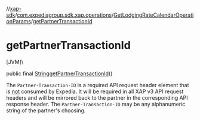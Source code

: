 //[xap-sdk](../../../index.md)/[com.expediagroup.sdk.xap.operations](../index.md)/[GetLodgingRateCalendarOperationParams](index.md)/[getPartnerTransactionId](get-partner-transaction-id.md)

# getPartnerTransactionId

[JVM]\

public final [String](https://docs.oracle.com/javase/8/docs/api/java/lang/String.html)[getPartnerTransactionId](get-partner-transaction-id.md)()

The `Partner-Transaction-ID` is a required API request header element that is <u>not</u> consumed by Expedia. It will be required in all XAP v3 API request headers and will be mirrored back to the partner in the corresponding API response header.  The `Partner-Transaction-ID` may be any alphanumeric string of the partner's choosing.
